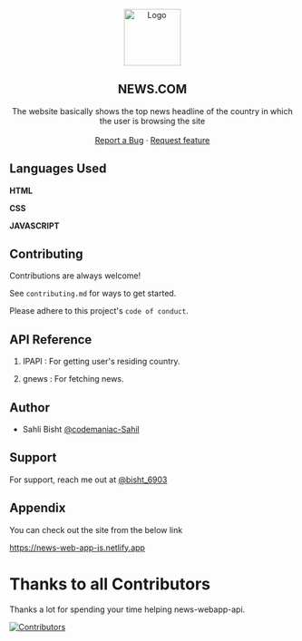 <!-- PROJECT LOGO -->
<br />
<div align="center">
    <a href="https://github.com/codemaniac-sahil/news-webapp-api">
        <img src="./Assets/global.ico" alt="Logo" width="100" height="100">
    </a>
    <h2 align="center">NEWS.COM</h2>
    <p align="center">
    The website basically shows the top news headline of the country in which the user is browsing the site 
    <br />
    <br />
    <a href="https://github.com/codemaniac-sahil/news-webapp-api/issues/new?assignees=&labels=feature&template=bug_report.md&title=">Report a Bug</a>
    ·
    <a href="https://github.com/codemaniac-sahil/news-webapp-api/issues/new?assignees=&labels=feature&template=feature_request.md&title=">Request feature</a>
    </p>
</div>

## Languages Used

**HTML**

**CSS**

**JAVASCRIPT**



## Contributing

Contributions are always welcome!

See `contributing.md` for ways to get started.

Please adhere to this project's `code of conduct`.


## API Reference

1. IPAPI : For getting user's residing country.

2. gnews : For fetching news.


## Author

- Sahli Bisht [@codemaniac-Sahil](https://www.github.com/codemaniac-sahil)


## Support

For support, reach me out at [@bisht_6903](https://twitter.com/Bisht_6903)


## Appendix

You can check out the site from the below link 

https://news-web-app-js.netlify.app

# Thanks to all Contributors



Thanks a lot for spending your time helping news-webapp-api.

[![Contributors](https://contrib.rocks/image?repo=codemaniac-sahil/news-webapp-api)](https://github.com/codemaniac-sahil/news-webapp-api/graphs/contributors)

